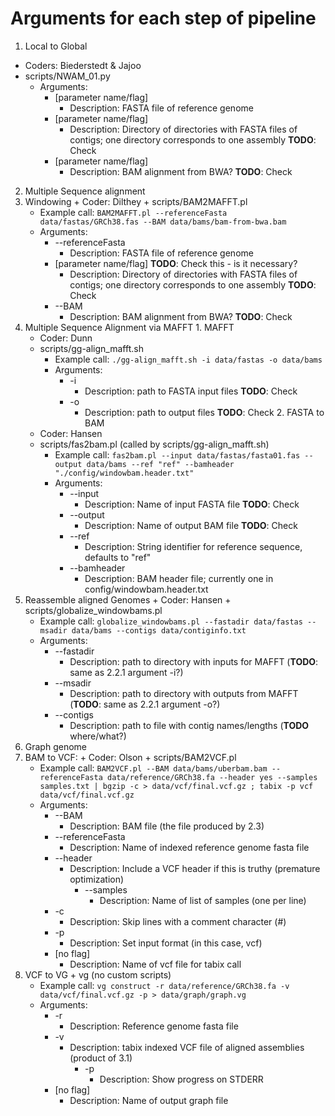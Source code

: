 # Arguments for each step of pipeline

1. Local to Global
  + Coders: Biederstedt & Jajoo
  + scripts/NWAM_01.py
    + Arguments:
      + [parameter name/flag]
        + Description: FASTA file of reference genome
      + [parameter name/flag]
        + Description: Directory of directories with FASTA files of contigs;
        one directory corresponds to one assembly **TODO**: Check
      + [parameter name/flag]
        + Description: BAM alignment from BWA? **TODO**: Check
2. Multiple Sequence alignment
  1. Windowing
    + Coder: Dilthey
    + scripts/BAM2MAFFT.pl
      + Example call: `BAM2MAFFT.pl --referenceFasta data/fastas/GRCh38.fas
      --BAM data/bams/bam-from-bwa.bam`
      + Arguments:
        + --referenceFasta
          + Description: FASTA file of reference genome
        + [parameter name/flag] **TODO**: Check this - is it necessary?
          + Description: Directory of directories with FASTA files of contigs;
          one directory corresponds to one assembly **TODO**: Check
        + --BAM
          + Description: BAM alignment from BWA? **TODO**: Check
  2. Multiple Sequence Alignment via MAFFT
    1. MAFFT
      + Coder: Dunn
      + scripts/gg-align_mafft.sh
        + Example call: `./gg-align_mafft.sh -i data/fastas -o data/bams`
        + Arguments:
          + -i
            + Description: path to FASTA input files **TODO**: Check
          + -o
            + Description: path to output files **TODO**: Check
    2. FASTA to BAM
      + Coder: Hansen
      + scripts/fas2bam.pl (called by scripts/gg-align_mafft.sh)
        + Example call: `fas2bam.pl --input data/fastas/fasta01.fas --output
        data/bams --ref "ref" --bamheader "./config/windowbam.header.txt"`
        + Arguments:
          + --input
            + Description: Name of input FASTA file **TODO**: Check
          + --output
            + Description: Name of output BAM file **TODO**: Check
          + --ref
            + Description: String identifier for reference sequence, defaults to
            "ref"
          + --bamheader
            + Description: BAM header file; currently one in
            config/windowbam.header.txt
  3. Reassemble aligned Genomes
    + Coder: Hansen
    + scripts/globalize_windowbams.pl
      + Example call: `globalize_windowbams.pl --fastadir data/fastas --msadir
      data/bams --contigs data/contiginfo.txt`
      + Arguments:
        + --fastadir
          + Description: path to directory with inputs for MAFFT (**TODO**:
            same as 2.2.1 argument -i?)
        + --msadir
          + Description: path to directory with outputs from MAFFT (**TODO**:
            same as 2.2.1 argument -o?)
        + --contigs
          + Description: path to file with contig names/lengths (**TODO**
            where/what?)
3. Graph genome
  1. BAM to VCF:
    + Coder: Olson
    + scripts/BAM2VCF.pl
      + Example call: `BAM2VCF.pl --BAM data/bams/uberbam.bam --referenceFasta
      data/reference/GRCh38.fa --header yes --samples samples.txt | bgzip -c >
      data/vcf/final.vcf.gz ; tabix -p vcf data/vcf/final.vcf.gz`
      + Arguments:
        + --BAM
          + Description: BAM file (the file produced by 2.3)
        + --referenceFasta
          + Description: Name of indexed reference genome fasta file
        + --header
          + Description: Include a VCF header if this is truthy (premature optimization)
    		+ --samples
    		  + Description: Name of list of samples (one per line)
        + -c
          + Description: Skip lines with a comment character (#)
        + -p
          + Description: Set input format (in this case, vcf)
        + [no flag]
          + Description: Name of vcf file for tabix call
  2. VCF to VG
    + vg (no custom scripts)
      + Example call: `vg construct -r data/reference/GRCh38.fa -v data/vcf/final.vcf.gz -p >
      data/graph/graph.vg`
      + Arguments:
        + -r
          + Description: Reference genome fasta file
        + -v
          + Description: tabix indexed VCF file of aligned assemblies (product of 3.1)
    		+ -p
    		  + Description: Show progress on STDERR
        + [no flag]
          + Description: Name of output graph file
